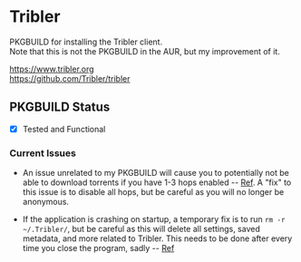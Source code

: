 # Tribler
PKGBUILD for installing the Tribler client.  
Note that this is not the PKGBUILD in the AUR, but my improvement of it.  

https://www.tribler.org  
https://github.com/Tribler/tribler

## PKGBUILD Status  
- [x] Tested and Functional

### Current Issues
*   An issue unrelated to my PKGBUILD will cause you to potentially not be able to download torrents if you have 1-3 hops enabled -- [Ref](https://forum.tribler.org/t/tribler-7-release-candidate-1-please-test/3988/3). A "fix" to this issue is to disable all hops, but be careful as you will no longer be anonymous.


*   If the application is crashing on startup, a temporary fix is to run `rm -r ~/.Tribler/`, but be careful as this will delete all settings, saved metadata, and more related to Tribler. This needs to be done after every time you close the program, sadly -- [Ref](https://github.com/Tribler/tribler/issues/2963)
